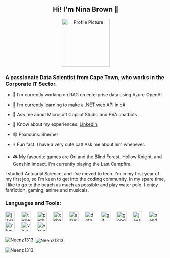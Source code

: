 <h2 align="center">Hi! I'm Nina Brown 👋</h2>


<div align="center"> <img height="150" width="150" alt="Profile Picture" width="400" src="https://github.com/Neenz1313.png"> </div>


<h3 align="left">A passionate Data Scientist from Cape Town, who works in the Corporate IT Sector.</h3>

  
- 🔭 I’m currently working on RAG on enterprise data using Azure OpenAI
  
- 🌱 I’m currently learning to make a .NET web API in c#

- 💬 Ask me about Microsoft Copilot Studio and PVA chatbots

- 📄 Know about my experiences: [LinkedIn](https://www.linkedin.com/in/nina-b-18731513b/)

- 😄 Pronouns: She/her

- ⚡ Fun fact: I have a very cute cat! Ask me about him whenever.

- 🎮 My favourite games are Ori and the Blind Forest, Hollow Knight, and Genshin Impact. I'm currently playing the Last Campfire.


I studied Actuarial Science, and I've moved to tech. I'm in my first year of my first job, so I'm keen to get into the coding community. In my spare time, I like to go to the beach as much as possible and play water polo. I enjoy fanfiction, gaming, anime and musicals.



<h3 align="left">Languages and Tools:</h3>
<p align="left">
  <img src="https://cdn.jsdelivr.net/gh/devicons/devicon/icons/javascript/javascript-original.svg" height="30" alt="javascript logo"  />
  <img width="12" />
  <img src="https://cdn.jsdelivr.net/gh/devicons/devicon/icons/typescript/typescript-original.svg" height="30" alt="typescript logo"  />
  <img width="12" />
  <img src="https://cdn.jsdelivr.net/gh/devicons/devicon/icons/python/python-original.svg" height="30" alt="python logo"  />
  <img width="12" />
  <img src="https://cdn.jsdelivr.net/gh/devicons/devicon/icons/csharp/csharp-original.svg" height="30" alt="csharp logo"  />
  <img width="12" />
  <img src="https://cdn.jsdelivr.net/gh/devicons/devicon/icons/azure/azure-original.svg" height="30" alt="azure logo"  />
  <img width="12" />
  <img src="https://cdn.jsdelivr.net/gh/devicons/devicon/icons/dotnetcore/dotnetcore-original.svg" height="30" alt="dotnetcore logo"  />
  <img width="12" />
  <img src="https://cdn.jsdelivr.net/gh/devicons/devicon/icons/git/git-original.svg" height="30" alt="git logo"  />
  <img width="12" />
  <img src="https://cdn.jsdelivr.net/gh/devicons/devicon/icons/googlecloud/googlecloud-original.svg" height="30" alt="googlecloud logo"  />
  <img width="12" />
  <img src="https://cdn.jsdelivr.net/gh/devicons/devicon/icons/java/java-original.svg" height="30" alt="java logo"  />
  <img width="12" />
  <img src="https://cdn.jsdelivr.net/gh/devicons/devicon/icons/pandas/pandas-original.svg" height="30" alt="pandas logo"  />
  <img width="12" />
  <img src="https://cdn.jsdelivr.net/gh/devicons/devicon/icons/r/r-original.svg" height="30" alt="r logo"  />
  <img width="12" />
  <img src="https://cdn.jsdelivr.net/gh/devicons/devicon/icons/visualstudio/visualstudio-plain.svg" height="30" alt="visualstudio logo"  />
  <img width="12" />
  <img src="https://cdn.jsdelivr.net/gh/devicons/devicon/icons/vscode/vscode-original.svg" height="30" alt="vscode logo"  />
</div>


<p><img align="left" src="https://github-readme-stats.vercel.app/api/top-langs?username=Neenz1313&show_icons=true&locale=en&layout=compact" alt="Neenz1313" /></p>

<p>&nbsp;<img align="center" src="https://github-readme-stats.vercel.app/api?username=Neenz1313&show_icons=true&locale=en" alt="Neenz1313" /></p>

<p><img align="center" src="https://github-readme-streak-stats.herokuapp.com/?user=Neenz1313&" alt="Neenz1313" /></p>


